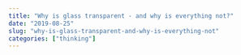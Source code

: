 ```yaml
---
title: "Why is glass transparent - and why is everything not?"
date: "2019-08-25"
slug: "why-is-glass-transparent-and-why-is-everything-not"
categories: ["thinking"]
---
```

